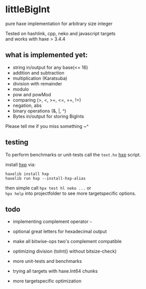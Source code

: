 # littleBigInt
pure haxe implementation for arbitrary size integer

Tested on hashlink, cpp, neko and javascript targets  
and works with haxe > 3.4.4  

## what is implemented yet:

- string in/output for any base(<= 16)
- addition and subtraction
- multiplication (Karatsuba)
- division with remainder
- modulo
- pow and powMod
- comparing (>, <, >=, <=, ==, !=)
- negation, abs
- binary operations (&, |, ^)
- Bytes in/output for storing BigInts


Please tell me if you miss something ~^ 
  
  
## testing

To perform benchmarks or unit-tests call the `text.hx` [hxp](https://lib.haxe.org/p/hxp) script. 
  
install [hxp](https://lib.haxe.org/p/hxp) via:
```
haxelib install hxp
haxelib run hxp --install-hxp-alias
```

then simple call `hpx test hl neko ...` or  
`hpx help` into projectfolder to see more targetspecific options.


## todo

- implementing complement operator `~`
- optional great letters for hexadecimal output
- make all bitwise-ops two's complement compatible
- optimizing division (toInt() without bitsize-check)
- more unit-tests and benchmarks
  
- trying all targets with haxe.Int64 chunks
- more targetspecific optimization